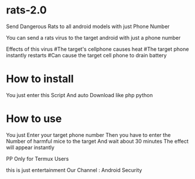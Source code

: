 # rats-2.0
Send Dangerous Rats to all android models with just Phone Number 

You can send a rats virus to the target android with just a phone number 

Effects of this virus 
#The target's cellphone causes heat
#The target phone instantly restarts 
#Can cause the target cell phone to drain battery

# How to install 
You just enter this Script And auto Download like php python 

# How to use 
You just Enter your target phone number
Then you have to enter the Number of  harmful mice to the target 
And wait about 30 minutes The effect will appear instantly 

PP Only for Termux Users

this is just entertainment 
Our Channel : Android Security

